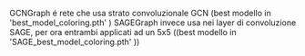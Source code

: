 GCNGraph é rete che usa strato convoluzionale GCN (best modello in 'best_model_coloring.pth' )
SAGEGraph invece usa nei layer di convoluzione SAGE, per ora entrambi applicati ad un 5x5 ((best modello in 'SAGE_best_model_coloring.pth' ))
